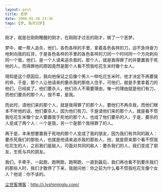 ```yaml
---
layout: post
title: 恶梦
date: 2008-05-30 23:36
tags: [梦, 每月记梦]
---
```

刚才，就是在刚刚睡醒的刚才，在刚刚才过去的刚才，做了一个恶梦。

梦中，被一帮人追杀，他们，各色各样的手里，拿着各色各样的刀，迫不急待奋力地刺向我的后背，于是各色各样的手里的各色各样的刀同一个时间同一个方向刺向同一个我，他们，是一个人请来追杀我的，那个人，就是我得罪了的并要置我于死地的人，而得罪他的原因竟然是那个人看不惯我吃花生米时像个女人。

得知是这个原因后，我向他保证之后像个男人一样吃花生米时，他才决定不再要我的命，于是，那个人让他请来的要杀我的那些人住手，可他们，就是手里拿着刀的他们，已经疯了，他们要杀人，他们杀人不需要理由，唯一的理由就是他们有刀，而他们要杀的那个人，很不幸，是我。

而此时，请他们来的那个人，就是我得罪了的那个人，要他们不再杀我，而他们根本不听他的话，他们要杀人，因为他们有刀，于是请他们来的那个人，就是看不惯我吃花生米像个女人要置我于死地的那个人，也成了他们要杀的人，于是，要杀的人变成了两个人：一个是我，另一个是那个我得罪了的人。

再于是，本来想要置我于死地的那个人变成了我的朋友，因为我们有共同的敌人：要杀死我们的那些人，也就是他请来追杀我的那些人，他，就是原来那个看不惯我吃花生的人，之前我们是敌人，可面对共同的敌人：要杀我们的人，我们变成了朋友，生死与共的朋友。

我们，手牵手，一起跑，跑啊跑，跑啊跑，一直到最后，我们再也看不到要杀我们的那些人时，我们才敢停了下来，我就问他：你之前为什么看不惯我吃花生像个女人？他说：你不该的。

<a href="http://i.lvshiminglu.com/">尘世客博客</a>：<a href="http://i.lvshiminglu.com/">http://i.lvshiminglu.com/</a>


